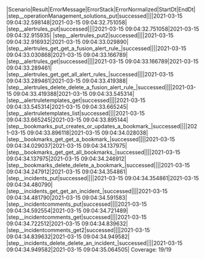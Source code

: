 |Scenario|Result|ErrorMessage|ErrorStack|ErrorNormalized|StartDt|EndDt|
|step__operationManagement_solutions_put|successed||||2021-03-15 09:04:32.598148|2021-03-15 09:04:32.751058|
|step__alertrules_put|successed||||2021-03-15 09:04:32.751058|2021-03-15 09:04:32.915935|
|step__alertrules_put2|successed||||2021-03-15 09:04:32.916932|2021-03-15 09:04:33.029890|
|step__alertrules_get_get_a_fusion_alert_rule_|successed||||2021-03-15 09:04:33.030868|2021-03-15 09:04:33.166789|
|step__alertrules_get|successed||||2021-03-15 09:04:33.166789|2021-03-15 09:04:33.289461|
|step__alertrules_get_get_all_alert_rules_|successed||||2021-03-15 09:04:33.289461|2021-03-15 09:04:33.419388|
|step__alertrules_delete_delete_a_fusion_alert_rule_|successed||||2021-03-15 09:04:33.419388|2021-03-15 09:04:33.545314|
|step__alertruletemplates_get|successed||||2021-03-15 09:04:33.545314|2021-03-15 09:04:33.665245|
|step__alertruletemplates_list|successed||||2021-03-15 09:04:33.665245|2021-03-15 09:04:33.895144|
|step__bookmarks_put_creates_or_updates_a_bookmark_|successed||||2021-03-15 09:04:33.896118|2021-03-15 09:04:34.028038|
|step__bookmarks_get_get_a_bookmark_|successed||||2021-03-15 09:04:34.029037|2021-03-15 09:04:34.137975|
|step__bookmarks_get_get_all_bookmarks_|successed||||2021-03-15 09:04:34.137975|2021-03-15 09:04:34.246912|
|step__bookmarks_delete_delete_a_bookmark_|successed||||2021-03-15 09:04:34.247912|2021-03-15 09:04:34.354861|
|step__incidents_put|successed||||2021-03-15 09:04:34.354861|2021-03-15 09:04:34.480790|
|step__incidents_get_get_an_incident_|successed||||2021-03-15 09:04:34.481790|2021-03-15 09:04:34.591583|
|step__incidentcomments_put|successed||||2021-03-15 09:04:34.592554|2021-03-15 09:04:34.721489|
|step__incidentcomments_get|successed||||2021-03-15 09:04:34.722512|2021-03-15 09:04:34.839632|
|step__incidentcomments_get2|successed||||2021-03-15 09:04:34.839632|2021-03-15 09:04:34.949582|
|step__incidents_delete_delete_an_incident_|successed||||2021-03-15 09:04:34.949582|2021-03-15 09:04:35.064505|
Coverage: 19/19
